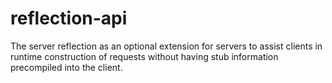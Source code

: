 # reflection-api
The server reflection as an optional extension for servers to assist clients in runtime construction of requests without having stub information precompiled into the client.
